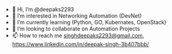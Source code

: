 - 👋 Hi, I’m @deepaks2293
- 👀 I’m interested in Networking Automation (DevNet)
- 🌱 I’m currently learning (Python, GO, Kubernates, OpenStack)
- 💞️ I’m looking to collaborate on Automation Projects
- 📫 How to reach me singhdeepaks2293@gmail.com, https://www.linkedin.com/in/deepak-singh-3b407bbb/

<!---
deepaks2293/deepaks2293 is a ✨ special ✨ repository because its `README.md` (this file) appears on your GitHub profile.
You can click the Preview link to take a look at your changes.
--->
